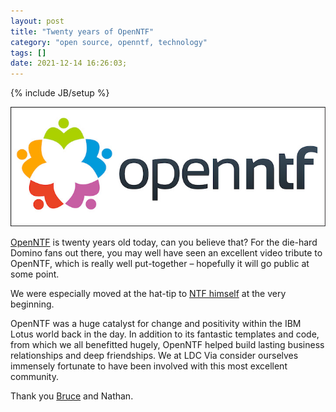 ```yaml
---
layout: post
title: "Twenty years of OpenNTF"
category: "open source, openntf, technology"
tags: []
date: 2021-12-14 16:26:03;
---
```


{% include JB/setup %}

<div class="full-header">
  <img src="/assets/img/blog/openntf-logo.jpg" style="height: '136px'; width: '360px'" alt="OpenNTF logo" />
</div>

[OpenNTF](https://openntf.org) is twenty years old today, can you believe that? For the die-hard Domino fans out there, you may well have seen an excellent video tribute to OpenNTF, which is really well put-together – hopefully it will go public at some point.

We were especially moved at the hat-tip to <a href="https://www.openntf.org/main.nsf/blog.xsp?permaLink=CGUN-BZZ7F6" title="Link to Christian Guedemann’s post on OpenNTF, “R.I.P. Nathan”">NTF himself</a> at the very beginning.

OpenNTF was a huge catalyst for change and positivity within the IBM Lotus world back in the day. In addition to its fantastic templates and code, from which we all benefitted hugely, OpenNTF helped build lasting business relationships and deep friendships. We at LDC Via consider ourselves immensely fortunate to have been involved with this most excellent community.

Thank you [Bruce](https://bruceelgort.com) and Nathan.